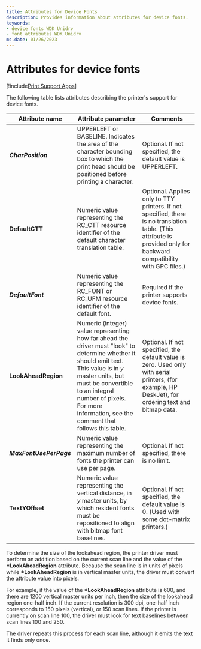 ```yaml
---
title: Attributes for Device Fonts
description: Provides information about attributes for device fonts.
keywords:
- device fonts WDK Unidrv
- font attributes WDK Unidrv
ms.date: 01/26/2023
---
```


# Attributes for device fonts

[!include[Print Support Apps](../includes/print-support-apps.md)]

The following table lists attributes describing the printer's support for device fonts.

| Attribute name | Attribute parameter | Comments |
|---|---|---|
| ***CharPosition*** | UPPERLEFT or BASELINE. Indicates the area of the character bounding box to which the print head should be positioned before printing a character. | Optional. If not specified, the default value is UPPERLEFT. |
| **DefaultCTT** | Numeric value representing the RC_CTT resource identifier of the default character translation table. | Optional. Applies only to TTY printers. If not specified, there is no translation table. (This attribute is provided only for backward compatibility with GPC files.) |
| ***DefaultFont*** | Numeric value representing the RC_FONT or RC_UFM resource identifier of the default font. | Required if the printer supports device fonts. |
| **LookAheadRegion** | Numeric (integer) value representing how far ahead the driver must "look" to determine whether it should emit text. This value is in *y* master units, but must be convertible to an integral number of pixels. For more information, see the comment that follows this table. | Optional. If not specified, the default value is zero. Used only with serial printers, (for example, HP DeskJet), for ordering text and bitmap data. |
| ***MaxFontUsePerPage*** | Numeric value representing the maximum number of fonts the printer can use per page. | Optional. If not specified, there is no limit. |
| **TextYOffset** | Numeric value representing the vertical distance, in *y* master units, by which resident fonts must be repositioned to align with bitmap font baselines. | Optional. If not specified, the default value is 0. (Used with some dot-matrix printers.) |

To determine the size of the lookahead region, the printer driver must perform an addition based on the current scan line and the value of the **\*LookAheadRegion** attribute. Because the scan line is in units of pixels while **\*LookAheadRegion** is in vertical master units, the driver must convert the attribute value into pixels.

For example, if the value of the **\*LookAheadRegion** attribute is 600, and there are 1200 vertical master units per inch, then the size of the lookahead region one-half inch. If the current resolution is 300 dpi, one-half inch corresponds to 150 pixels (vertical), or 150 scan lines. If the printer is currently on scan line 100, the driver must look for text baselines between scan lines 100 and 250.

The driver repeats this process for each scan line, although it emits the text it finds only once.
